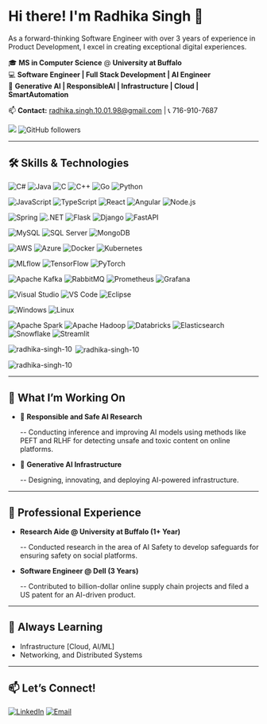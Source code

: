 # Hi there! I'm Radhika Singh 👋

<!--
                                                                  Desktop Image
<img src="https://github.com/radhika-singh-10/radhika-singh-10/blob/main/working_desktop_setup.gif" alt="Work in Progress :)" width="200" align="right" />  
-->

As a forward-thinking Software Engineer with over 3 years of experience in Product Development, I excel in creating exceptional digital experiences.

🎓 **MS in Computer Science** @ **University at Buffalo**  
💻 **Software Engineer | Full Stack Development | AI Engineer**  
🤖 **Generative AI | ResponsibleAI | Infrastructure | Cloud | SmartAutomation**  

📫 **Contact:** [radhika.singh.10.01.98@gmail.com](mailto:radhika.singh.10.01.98@gmail.com) | 📞 716-910-7687

[![](https://komarev.com/ghpvc/?username=radhika-singh-10)](https://github.com/radhika-singh-10)
![GitHub followers](https://img.shields.io/github/followers/radhika-singh-10?label=Follow&style=social)

---

## 🛠️ Skills & Technologies

<!-- Programming Languages -->
![C#](https://img.shields.io/badge/-C%23-239120?style=for-the-badge&logo=c-sharp&logoColor=white)
![Java](https://img.shields.io/badge/-Java-ED8B00?style=for-the-badge&logo=openjdk&logoColor=white)
![C](https://img.shields.io/badge/-C-00599C?style=for-the-badge&logo=c&logoColor=white)
![C++](https://img.shields.io/badge/-C%2B%2B-00599C?style=for-the-badge&logo=c%2B%2B&logoColor=white)
![Go](https://img.shields.io/badge/-Go-00ADD8?style=for-the-badge&logo=go&logoColor=white)
![Python](https://img.shields.io/badge/-Python-3776AB?style=for-the-badge&logo=python&logoColor=white)

<!-- Web Technologies -->
![JavaScript](https://img.shields.io/badge/-JavaScript-F7DF1E?style=for-the-badge&logo=javascript&logoColor=black)
![TypeScript](https://img.shields.io/badge/-TypeScript-3178C6?style=for-the-badge&logo=typescript&logoColor=white)
![React](https://img.shields.io/badge/-React-61DAFB?style=for-the-badge&logo=react&logoColor=black)
![Angular](https://img.shields.io/badge/-Angular-DD0031?style=for-the-badge&logo=angular&logoColor=white)
![Node.js](https://img.shields.io/badge/-Node.js-339933?style=for-the-badge&logo=node.js&logoColor=white)

<!-- Frameworks -->
![Spring](https://img.shields.io/badge/-Spring-6DB33F?style=for-the-badge&logo=spring&logoColor=white)
![.NET](https://img.shields.io/badge/-.NET-512BD4?style=for-the-badge&logo=.net&logoColor=white)
![Flask](https://img.shields.io/badge/-Flask-000000?style=for-the-badge&logo=flask&logoColor=white)
![Django](https://img.shields.io/badge/-Django-092E20?style=for-the-badge&logo=django&logoColor=white)
![FastAPI](https://img.shields.io/badge/-FastAPI-009688?style=for-the-badge&logo=fastapi&logoColor=white)

<!-- Databases -->
![MySQL](https://img.shields.io/badge/-MySQL-4479A1?style=for-the-badge&logo=mysql&logoColor=white)
![SQL Server](https://img.shields.io/badge/-SQL%20Server-CC2927?style=for-the-badge&logo=microsoft-sql-server&logoColor=white)
![MongoDB](https://img.shields.io/badge/-MongoDB-13AA52?style=for-the-badge&logo=mongodb&logoColor=white) <!-- updated logo color -->

<!-- Cloud & DevOps -->
![AWS](https://img.shields.io/badge/-AWS-FF9900?style=for-the-badge&logo=amazon-aws&logoColor=white)
![Azure](https://img.shields.io/badge/-Azure-0089D6?style=for-the-badge&logo=microsoft-azure&logoColor=white)
![Docker](https://img.shields.io/badge/-Docker-2496ED?style=for-the-badge&logo=docker&logoColor=white)
![Kubernetes](https://img.shields.io/badge/-Kubernetes-326CE5?style=for-the-badge&logo=kubernetes&logoColor=white)

<!-- MLOps -->
![MLflow](https://img.shields.io/badge/-MLflow-0093D1?style=for-the-badge&logo=mlflow&logoColor=white)
![TensorFlow](https://img.shields.io/badge/-TensorFlow-FF6F00?style=for-the-badge&logo=tensorflow&logoColor=white)
![PyTorch](https://img.shields.io/badge/-PyTorch-EE4C2C?style=for-the-badge&logo=pytorch&logoColor=white)

<!-- Messaging & Monitoring -->
![Apache Kafka](https://img.shields.io/badge/-Apache%20Kafka-231F20?style=for-the-badge&logo=apache-kafka&logoColor=white)
![RabbitMQ](https://img.shields.io/badge/-RabbitMQ-FF6600?style=for-the-badge&logo=rabbitmq&logoColor=white)
![Prometheus](https://img.shields.io/badge/-Prometheus-E6522C?style=for-the-badge&logo=prometheus&logoColor=white)
![Grafana](https://img.shields.io/badge/-Grafana-F46800?style=for-the-badge&logo=grafana&logoColor=white)

<!-- Tools -->
![Visual Studio](https://img.shields.io/badge/-Visual%20Studio-5C2D91?style=for-the-badge&logo=visual-studio&logoColor=white)
![VS Code](https://img.shields.io/badge/-VS%20Code-007ACC?style=for-the-badge&logo=visual-studio-code&logoColor=white)
![Eclipse](https://img.shields.io/badge/-Eclipse-2C2255?style=for-the-badge&logo=eclipseide&logoColor=white)

<!-- OS -->
![Windows](https://img.shields.io/badge/-Windows-0078D6?style=for-the-badge&logo=windows&logoColor=white)
![Linux](https://img.shields.io/badge/-Linux-FCC624?style=for-the-badge&logo=linux&logoColor=black)

<!-- Data Platforms -->
![Apache Spark](https://img.shields.io/badge/-Apache%20Spark-E25A1C?style=for-the-badge&logo=apachespark&logoColor=white)
![Apache Hadoop](https://img.shields.io/badge/-Apache%20Hadoop-66CCFF?style=for-the-badge&logo=apachehadoop&logoColor=black)
![Databricks](https://img.shields.io/badge/-Databricks-FF3621?style=for-the-badge&logo=databricks&logoColor=white)
![Elasticsearch](https://img.shields.io/badge/-Elasticsearch-005571?style=for-the-badge&logo=elasticsearch&logoColor=white)
![Snowflake](https://img.shields.io/badge/-Snowflake-56B9EB?style=for-the-badge&logo=snowflake&logoColor=white)
![Streamlit](https://img.shields.io/badge/-Streamlit-FF4B4B?style=for-the-badge&logo=streamlit&logoColor=white)

<p><img align="left" src="https://github-readme-stats.vercel.app/api/top-langs?username=radhika-singh-10&show_icons=true&locale=en&layout=compact" alt="radhika-singh-10" /></p>

<p>&nbsp;<img align="center" src="https://github-readme-stats.vercel.app/api?username=radhika-singh-10&show_icons=true&locale=en" alt="radhika-singh-10" /></p>

<p><img align="center" src="https://github-readme-streak-stats.herokuapp.com/?user=radhika-singh-10&" alt="radhika-singh-10" /></p>

---

## 🚀 What I’m Working On
- 🌟 **Responsible and Safe AI Research**  

  -- Conducting inference and improving AI models using methods like PEFT and RLHF for detecting unsafe and toxic content on online platforms.
  
- 🌟 **Generative AI Infrastructure**  

  -- Designing, innovating, and deploying AI-powered infrastructure.

---

## 💼 Professional Experience

- **Research Aide @ University at Buffalo (1+ Year)**

  -- Conducted research in the area of AI Safety to develop safeguards for ensuring safety on social platforms.
  
- **Software Engineer @ Dell (3 Years)**

  -- Contributed to billion-dollar online supply chain projects and filed a US patent for an AI-driven product.  

---

## 🌱 Always Learning
- Infrastructure [Cloud, AI/ML]
- Networking, and Distributed Systems

---

## 📫 Let’s Connect!
[![LinkedIn](https://img.shields.io/badge/-LinkedIn-blue?style=flat-square&logo=linkedin&logoColor=white)](https://linkedin.com/in/radhika-singh)  [![Email](https://img.shields.io/badge/-Email-D14836?style=flat-square&logo=gmail&logoColor=white)](mailto:radhika.singh@example.com)  



<!---
Radhika-singh-10/radhika-singh-10 is a ✨ special ✨ repository because its `README.md` (this file) appears on your GitHub profile.
You can click the Preview link to take a look at your changes.

- 🌱 I’m currently learning to strengthen my data analytics, science, and mathematical foundations...
- 💞️ I'm looking to collaborate on new opportunities in the field of data analytics, science...
--->
